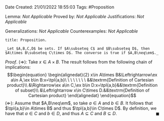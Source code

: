 <div class="topSpace"></div>

Date Created: 21/01/2022 18:55:03
Tags: #Proposition

Lemma: _Not Applicable_
Proved by: _Not Applicable_
Justifications: _Not Applicable_

Generalizations: _Not Applicable_
Counterexamples: _Not Applicable_

``` ad-Proposition
title: Proposition.

_Let $A,B,C,D$ be sets. If $A\subseteq C$ and $B\subseteq D$, then $A\times B\subseteq C\times D$. The converse is true if $A,B\neq\em$._

```

_Proof_. ($\Rightarrow$): Take $x\in A\times B$. The result follows from the following chain of implications:
$$\begin{equation}
    \begin{alignedat}{2}
        x\in A\times B&\Leftrightarrow\ex a\in A,\ex b\in B:x=\tpl{a,b}\ \ \ \ \ \ \ \ &&\textrm{Definition of Cartesian product}\\
        &\Rightarrow\ex a\in C,\ex b\in D:x=\tpl{a,b}&&\textrm{Definition of subset}\\
        &\Leftrightarrow x\in C\times D.&&\textrm{Definition of Cartesian product}
    \end{alignedat}
\end{equation}$$
($\Leftarrow$): Assume that $A,B\neq\em$, so take $a\in A$ and $b\in B$. It follows that $\tpl{a,b}\in A\times B$ and thus $\tpl{a,b}\in C\times D$. By definition, we have that $a\in C$ and $b\in D$, and thus $A\subseteq C$ and $B\subseteq D$.<span style="float:right;">$\blacksquare$</span>
